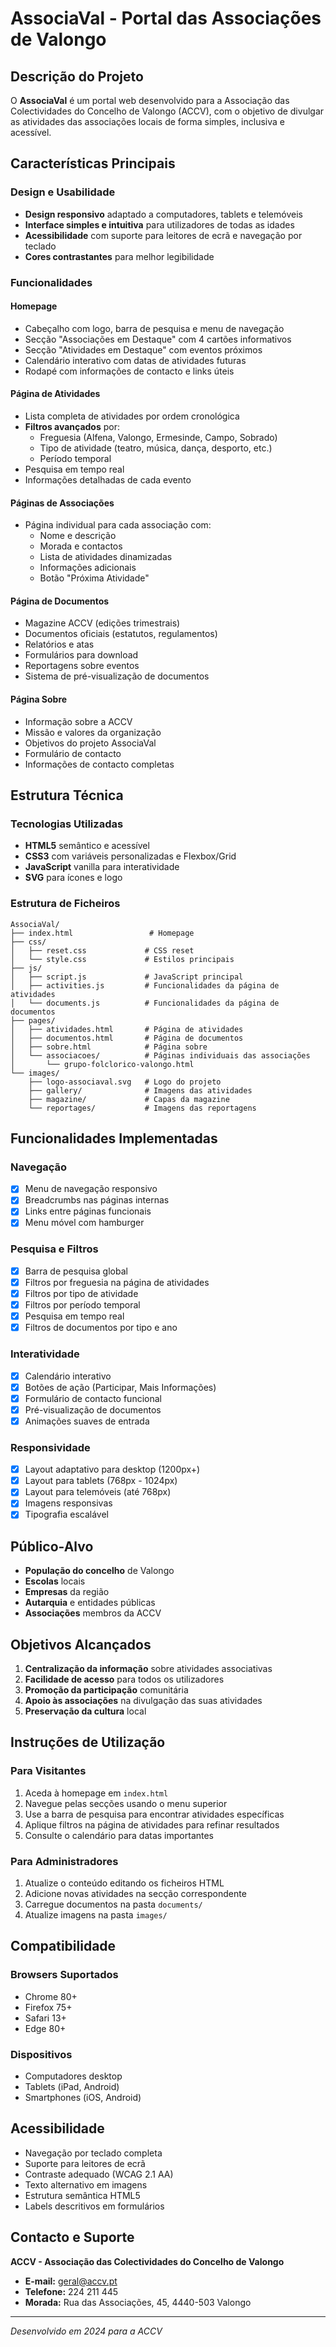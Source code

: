 # AssociaVal - Portal das Associações de Valongo

## Descrição do Projeto

O **AssociaVal** é um portal web desenvolvido para a Associação das Colectividades do Concelho de Valongo (ACCV), com o objetivo de divulgar as atividades das associações locais de forma simples, inclusiva e acessível.

## Características Principais

### Design e Usabilidade
- **Design responsivo** adaptado a computadores, tablets e telemóveis
- **Interface simples e intuitiva** para utilizadores de todas as idades
- **Acessibilidade** com suporte para leitores de ecrã e navegação por teclado
- **Cores contrastantes** para melhor legibilidade

### Funcionalidades

#### Homepage
- Cabeçalho com logo, barra de pesquisa e menu de navegação
- Secção "Associações em Destaque" com 4 cartões informativos
- Secção "Atividades em Destaque" com eventos próximos
- Calendário interativo com datas de atividades futuras
- Rodapé com informações de contacto e links úteis

#### Página de Atividades
- Lista completa de atividades por ordem cronológica
- **Filtros avançados** por:
  - Freguesia (Alfena, Valongo, Ermesinde, Campo, Sobrado)
  - Tipo de atividade (teatro, música, dança, desporto, etc.)
  - Período temporal
- Pesquisa em tempo real
- Informações detalhadas de cada evento

#### Páginas de Associações
- Página individual para cada associação com:
  - Nome e descrição
  - Morada e contactos
  - Lista de atividades dinamizadas
  - Informações adicionais
  - Botão "Próxima Atividade"

#### Página de Documentos
- Magazine ACCV (edições trimestrais)
- Documentos oficiais (estatutos, regulamentos)
- Relatórios e atas
- Formulários para download
- Reportagens sobre eventos
- Sistema de pré-visualização de documentos

#### Página Sobre
- Informação sobre a ACCV
- Missão e valores da organização
- Objetivos do projeto AssociaVal
- Formulário de contacto
- Informações de contacto completas

## Estrutura Técnica

### Tecnologias Utilizadas
- **HTML5** semântico e acessível
- **CSS3** com variáveis personalizadas e Flexbox/Grid
- **JavaScript** vanilla para interatividade
- **SVG** para ícones e logo

### Estrutura de Ficheiros
```
AssociaVal/
├── index.html                 # Homepage
├── css/
│   ├── reset.css             # CSS reset
│   └── style.css             # Estilos principais
├── js/
│   ├── script.js             # JavaScript principal
│   ├── activities.js         # Funcionalidades da página de atividades
│   └── documents.js          # Funcionalidades da página de documentos
├── pages/
│   ├── atividades.html       # Página de atividades
│   ├── documentos.html       # Página de documentos
│   ├── sobre.html            # Página sobre
│   └── associacoes/          # Páginas individuais das associações
│       └── grupo-folclorico-valongo.html
└── images/
    ├── logo-associaval.svg   # Logo do projeto
    ├── gallery/              # Imagens das atividades
    ├── magazine/             # Capas da magazine
    └── reportages/           # Imagens das reportagens
```

## Funcionalidades Implementadas

### Navegação
- [x] Menu de navegação responsivo
- [x] Breadcrumbs nas páginas internas
- [x] Links entre páginas funcionais
- [x] Menu móvel com hamburger

### Pesquisa e Filtros
- [x] Barra de pesquisa global
- [x] Filtros por freguesia na página de atividades
- [x] Filtros por tipo de atividade
- [x] Filtros por período temporal
- [x] Pesquisa em tempo real
- [x] Filtros de documentos por tipo e ano

### Interatividade
- [x] Calendário interativo
- [x] Botões de ação (Participar, Mais Informações)
- [x] Formulário de contacto funcional
- [x] Pré-visualização de documentos
- [x] Animações suaves de entrada

### Responsividade
- [x] Layout adaptativo para desktop (1200px+)
- [x] Layout para tablets (768px - 1024px)
- [x] Layout para telemóveis (até 768px)
- [x] Imagens responsivas
- [x] Tipografia escalável

## Público-Alvo

- **População do concelho** de Valongo
- **Escolas** locais
- **Empresas** da região
- **Autarquia** e entidades públicas
- **Associações** membros da ACCV

## Objetivos Alcançados

1. **Centralização da informação** sobre atividades associativas
2. **Facilidade de acesso** para todos os utilizadores
3. **Promoção da participação** comunitária
4. **Apoio às associações** na divulgação das suas atividades
5. **Preservação da cultura** local

## Instruções de Utilização

### Para Visitantes
1. Aceda à homepage em `index.html`
2. Navegue pelas secções usando o menu superior
3. Use a barra de pesquisa para encontrar atividades específicas
4. Aplique filtros na página de atividades para refinar resultados
5. Consulte o calendário para datas importantes

### Para Administradores
1. Atualize o conteúdo editando os ficheiros HTML
2. Adicione novas atividades na secção correspondente
3. Carregue documentos na pasta `documents/`
4. Atualize imagens na pasta `images/`

## Compatibilidade

### Browsers Suportados
- Chrome 80+
- Firefox 75+
- Safari 13+
- Edge 80+

### Dispositivos
- Computadores desktop
- Tablets (iPad, Android)
- Smartphones (iOS, Android)

## Acessibilidade

- Navegação por teclado completa
- Suporte para leitores de ecrã
- Contraste adequado (WCAG 2.1 AA)
- Texto alternativo em imagens
- Estrutura semântica HTML5
- Labels descritivos em formulários

## Contacto e Suporte

**ACCV - Associação das Colectividades do Concelho de Valongo**
- **E-mail:** geral@accv.pt
- **Telefone:** 224 211 445
- **Morada:** Rua das Associações, 45, 4440-503 Valongo

---

*Desenvolvido em 2024 para a ACCV*

